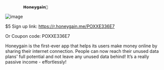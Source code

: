 
            𝗛𝗼𝗻𝗲𝘆𝗴𝗮𝗶𝗻🐝

![image](https://user-images.githubusercontent.com/105172224/205684184-e2a2892c-c980-49e2-bef6-146962ae9afe.png)

$5 Sign up link:
https://r.honeygain.me/POXXE336E7

Or Coupon code:
POXXE336E7



Honeygain is the first-ever app that helps its users make money online by sharing their internet connection. People can now reach their unused data plans' full potential and not leave any unused data behind! It’s a really passive income - effortlessly!



